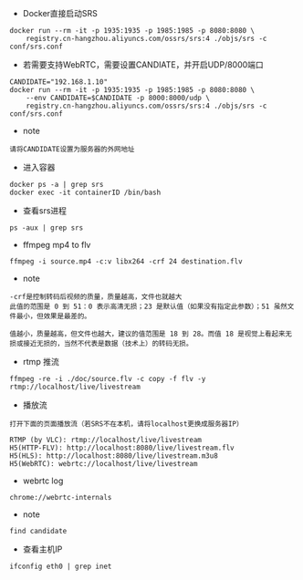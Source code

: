 - Docker直接启动SRS
```
docker run --rm -it -p 1935:1935 -p 1985:1985 -p 8080:8080 \
    registry.cn-hangzhou.aliyuncs.com/ossrs/srs:4 ./objs/srs -c conf/srs.conf
```

- 若需要支持WebRTC，需要设置CANDIATE，并开启UDP/8000端口
```
CANDIDATE="192.168.1.10"
docker run --rm -it -p 1935:1935 -p 1985:1985 -p 8080:8080 \
    --env CANDIDATE=$CANDIDATE -p 8000:8000/udp \
    registry.cn-hangzhou.aliyuncs.com/ossrs/srs:4 ./objs/srs -c conf/srs.conf
```
- note
```
请将CANDIDATE设置为服务器的外网地址
```

- 进入容器
```
docker ps -a | grep srs
docker exec -it containerID /bin/bash
```

- 查看srs进程
```
ps -aux | grep srs
```

- ffmpeg mp4 to flv
```
ffmpeg -i source.mp4 -c:v libx264 -crf 24 destination.flv
```

- note
```
-crf是控制转码后视频的质量，质量越高，文件也就越大
此值的范围是 0 到 51：0 表示高清无损；23 是默认值（如果没有指定此参数）；51 虽然文件最小，但效果是最差的。

值越小，质量越高，但文件也越大，建议的值范围是 18 到 28。而值 18 是视觉上看起来无损或接近无损的，当然不代表是数据（技术上）的转码无损。
```

- rtmp 推流
```
ffmpeg -re -i ./doc/source.flv -c copy -f flv -y rtmp://localhost/live/livestream
```

- 播放流
```
打开下面的页面播放流（若SRS不在本机，请将localhost更换成服务器IP）

RTMP (by VLC): rtmp://localhost/live/livestream
H5(HTTP-FLV): http://localhost:8080/live/livestream.flv
H5(HLS): http://localhost:8080/live/livestream.m3u8
H5(WebRTC): webrtc://localhost/live/livestream
```
- webrtc log
```
chrome://webrtc-internals
```
- note
```
find candidate
```
- 查看主机IP
```
ifconfig eth0 | grep inet
``` 

